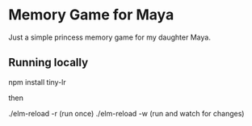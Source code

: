 # Memory Game for Maya

Just a simple princess memory game for my daughter Maya.

## Running locally

npm install tiny-lr

then

./elm-reload -r (run once)
./elm-reload -w (run and watch for changes) 
